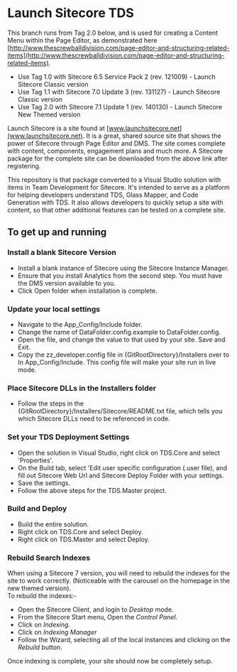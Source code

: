 # Launch Sitecore TDS #

This branch runs from Tag 2.0 below, and is used for creating a Content Menu within the Page Editor, as demonstrated here [http://www.thescrewballdivision.com/page-editor-and-structuring-related-items](http://www.thescrewballdivision.com/page-editor-and-structuring-related-items).

- Use Tag 1.0 with Sitecore 6.5 Service Pack 2 (rev. 121009) - Launch Sitecore Classic version
- Use Tag 1.1 with Sitecore 7.0 Update 3 (rev. 131127) - Launch Sitecore Classic version
- Use Tag 2.0 with Sitecore 7.1 Update 1 (rev. 140130) - Launch Sitecore New Themed version

Launch Sitecore is a site found at [www.launchsitecore.net](www.launchsitecore.net). It is a great, shared source site that shows the power of Sitecore through Page Editor and DMS. The site comes complete with content, components, engagement plans and much more. A Sitecore package for the complete site can be downloaded from the above link after registering.

This repository is that package converted to a Visual Studio solution with items in Team Development for Sitecore. It's intended to serve as a platform for helping developers understand TDS, Glass Mapper, and Code Generation with TDS. It also allows developers to quickly setup a site with content, so that other additional features can be tested on a complete site.


## To get up and running ##
### Install a blank Sitecore Version ###
- Install a blank instance of Sitecore using the Sitecore Instance Manager.
- Ensure that you install Analytics from the second step. You must have the DMS version available to you.
- Click Open folder when installation is complete.

### Update your local settings ###
- Navigate to the App_Config/Include folder.
- Change the name of DataFolder.config.example to DataFolder.config.
- Open the file, and change the value to that used by your site. Save and Exit.
- Copy the zz_developer.config file in {GitRootDirectory}/Installers over to In App_Config/Include. This config file will make your site run in live mode.

### Place Sitecore DLLs in the Installers folder ###
- Follow the steps in the {GitRootDirectory}/Installers/Sitecore/README.txt file, which tells you which Sitecore DLLs need to be referenced in code.

### Set your TDS Deployment Settings ###
- Open the solution in Visual Studio, right click on TDS.Core and select 'Properties'.
- On the Build tab, select 'Edit user specific configuration (.user file), and fill out Sitecore Web Url and Sitecore Deploy Folder with your settings.
- Save the settings.
- Follow the above steps for the TDS.Master project.

### Build and Deploy ###
- Build the entire solution.
- Right click on TDS.Core and select Deploy.
- Right click on TDS.Master and select Deploy.

### Rebuild Search Indexes ###
When using a Sitecore 7 version, you will need to rebuild the indexes for the site to work correctly. (Noticeable with the carousel on the homepage in the new themed version).<br />
To rebuild the indexes:-

 - Open the Sitecore Client, and login to *Desktop* mode.
 - From the Sitecore Start menu, Open the *Control Panel*.
 - Click on *Indexing*.
 - Click on *Indexing Manager*
 - Follow the Wizard, selecting all of the local instances and clicking on the *Rebuild* button.

Once indexing is complete, your site should now be completely setup.